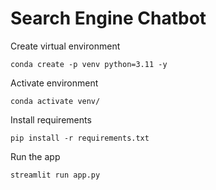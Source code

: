 # Search Engine Chatbot

Create virtual environment
```
conda create -p venv python=3.11 -y
```

Activate environment
```
conda activate venv/
```

Install requirements
```
pip install -r requirements.txt
```

Run the app
```
streamlit run app.py
```